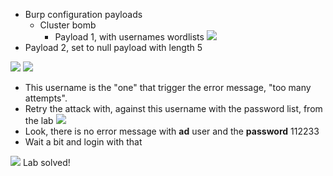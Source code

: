

- Burp configuration payloads
	- Cluster bomb
		- Payload 1, with  usernames wordlists
![](PortSwigger-Solution/static/img/Pasted_image_20231106201404.png)
- Payload 2, set to null payload with length 5

![](PortSwigger-Solution/static/img/Pasted_image_20231106201446.png)
![](PortSwigger-Solution/static/img/Pasted_image_20231106201617.png)
- This username is the "one" that trigger the error message, "too many attempts".
- Retry the attack with, against this username with the password list, from the lab
![](PortSwigger-Solution/static/img/Pasted_image_20231106201958.png)
- Look, there is no error message with **ad** user and the **password** 112233
- Wait a bit and login with that 

![](PortSwigger-Solution/static/img/Pasted_image_20231106202142.png)
Lab solved!